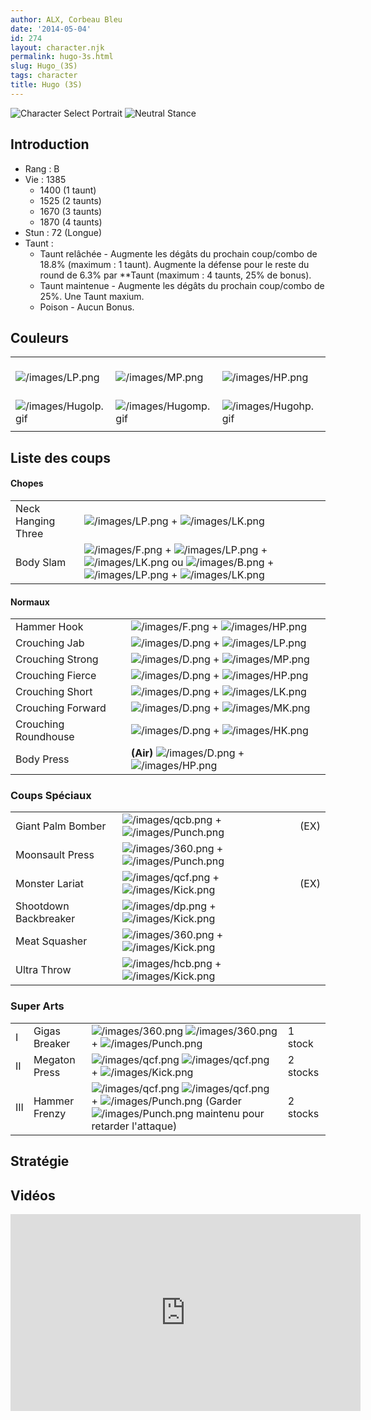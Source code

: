 ```yaml
---
author: ALX, Corbeau Bleu
date: '2014-05-04'
id: 274
layout: character.njk
permalink: hugo-3s.html
slug: Hugo_(3S)
tags: character
title: Hugo (3S)
---
```


![Character Select
Portrait](/images/Hugo3sport.gif "Character Select Portrait") ![Neutral
Stance](/images/Hugo3s-stance.gif "Neutral Stance")

## Introduction

- Rang : B
- Vie : 1385
  - 1400 (1 taunt)
  - 1525 (2 taunts)
  - 1670 (3 taunts)
  - 1870 (4 taunts)
- Stun : 72 (Longue)
- Taunt :
  - Taunt relâchée - Augmente les dégâts du prochain coup/combo de 18.8%
    (maximum : 1 taunt). Augmente la défense pour le reste du round de
    6.3% par \*\*Taunt (maximum : 4 taunts, 25% de bonus).
  - Taunt maintenue - Augmente les dégâts du prochain coup/combo de 25%.
    Une Taunt maxium.
  - Poison - Aucun Bonus.

## Couleurs

|                                              |                                              |                                              |                                              |                                              |                                              |                                                                                                              |
|----------------------------------------------|----------------------------------------------|----------------------------------------------|----------------------------------------------|----------------------------------------------|----------------------------------------------|--------------------------------------------------------------------------------------------------------------|
| ![](/images/LP.png "/images/LP.png")         | ![](/images/MP.png "/images/MP.png")         | ![](/images/HP.png "/images/HP.png")         | ![](/images/LK.png "/images/LK.png")         | ![](/images/MK.png "/images/MK.png")         | ![](/images/HK.png "/images/HK.png")         | ![](/images/LP.png "/images/LP.png")![](/images/MK.png "/images/MK.png")![](/images/HP.png "/images/HP.png") |
| ![](/images/Hugolp.gif "/images/Hugolp.gif") | ![](/images/Hugomp.gif "/images/Hugomp.gif") | ![](/images/Hugohp.gif "/images/Hugohp.gif") | ![](/images/Hugolk.gif "/images/Hugolk.gif") | ![](/images/Hugomk.gif "/images/Hugomk.gif") | ![](/images/Hugohk.gif "/images/Hugohk.gif") | ![](/images/Hugolpmkhp.gif "/images/Hugolpmkhp.gif")                                                         |
|                                              |                                              |                                              |                                              |                                              |                                              |                                                                                                              |

## Liste des coups

#### Chopes

|                    |                                                                                                                                                                                                                                      |
|--------------------|--------------------------------------------------------------------------------------------------------------------------------------------------------------------------------------------------------------------------------------|
| Neck Hanging Three | ![](/images/LP.png "/images/LP.png") + ![](/images/LK.png "/images/LK.png")                                                                                                                                                          |
| Body Slam          | ![](/images/F.png "/images/F.png") + ![](/images/LP.png "/images/LP.png") + ![](/images/LK.png "/images/LK.png") ou ![](/images/B.png "/images/B.png") + ![](/images/LP.png "/images/LP.png") + ![](/images/LK.png "/images/LK.png") |

#### Normaux

|                      |                                                                                     |
|----------------------|-------------------------------------------------------------------------------------|
| Hammer Hook          | ![](/images/F.png "/images/F.png") + ![](/images/HP.png "/images/HP.png")           |
| Crouching Jab        | ![](/images/D.png "/images/D.png") + ![](/images/LP.png "/images/LP.png")           |
| Crouching Strong     | ![](/images/D.png "/images/D.png") + ![](/images/MP.png "/images/MP.png")           |
| Crouching Fierce     | ![](/images/D.png "/images/D.png") + ![](/images/HP.png "/images/HP.png")           |
| Crouching Short      | ![](/images/D.png "/images/D.png") + ![](/images/LK.png "/images/LK.png")           |
| Crouching Forward    | ![](/images/D.png "/images/D.png") + ![](/images/MK.png "/images/MK.png")           |
| Crouching Roundhouse | ![](/images/D.png "/images/D.png") + ![](/images/HK.png "/images/HK.png")           |
| Body Press           | **(Air)** ![](/images/D.png "/images/D.png") + ![](/images/HP.png "/images/HP.png") |

### Coups Spéciaux

|                       |                                                                                     |      |
|-----------------------|-------------------------------------------------------------------------------------|------|
| Giant Palm Bomber     | ![](/images/qcb.png "/images/qcb.png") + ![](/images/Punch.png "/images/Punch.png") | (EX) |
| Moonsault Press       | ![](/images/360.png "/images/360.png") + ![](/images/Punch.png "/images/Punch.png") |      |
| Monster Lariat        | ![](/images/qcf.png "/images/qcf.png") + ![](/images/Kick.png "/images/Kick.png")   | (EX) |
| Shootdown Backbreaker | ![](/images/dp.png "/images/dp.png") + ![](/images/Kick.png "/images/Kick.png")     |      |
| Meat Squasher         | ![](/images/360.png "/images/360.png") + ![](/images/Kick.png "/images/Kick.png")   |      |
| Ultra Throw           | ![](/images/hcb.png "/images/hcb.png") + ![](/images/Kick.png "/images/Kick.png")   |      |

### Super Arts

|     |               |                                                                                                                                                                                                                 |          |
|-----|---------------|-----------------------------------------------------------------------------------------------------------------------------------------------------------------------------------------------------------------|----------|
| I   | Gigas Breaker | ![](/images/360.png "/images/360.png") ![](/images/360.png "/images/360.png") + ![](/images/Punch.png "/images/Punch.png")                                                                                      | 1 stock  |
| II  | Megaton Press | ![](/images/qcf.png "/images/qcf.png") ![](/images/qcf.png "/images/qcf.png") + ![](/images/Kick.png "/images/Kick.png")                                                                                        | 2 stocks |
| III | Hammer Frenzy | ![](/images/qcf.png "/images/qcf.png") ![](/images/qcf.png "/images/qcf.png") + ![](/images/Punch.png "/images/Punch.png") (Garder ![](/images/Punch.png "/images/Punch.png") maintenu pour retarder l'attaque) | 2 stocks |

## Stratégie

## Vidéos

<iframe width='560' height='315' src='https://www.youtube.com/embed/W4TG_-HHBL0' title='YouTube video player' frameborder='0' allow='accelerometer; autoplay; clipboard-write; encrypted-media; gyroscope; picture-in-picture; web-share' allowfullscreen></iframe>
